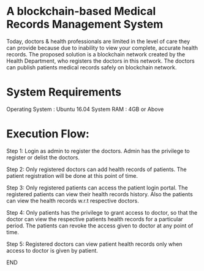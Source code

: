 # A blockchain-based Medical Records Management System

Today, doctors & health professionals are limited in the level of care they can provide because due to inability to view your complete, accurate health records. The proposed solution is a blockchain network created by the Health Department, who registers the doctors in this network. The doctors can publish patients medical records safely on blockchain network.

# System Requirements
Operating System : Ubuntu 16.04
System RAM : 4GB or Above


# Execution Flow:

Step 1: Login as admin to register the doctors. Admin has the privilege to register or delist the doctors.

Step 2: Only registered doctors can add health records of patients. The patient registration will be done at this point of time.

Step 3: Only registered patients can access the patient login portal. The registered patients can view their health records history. Also the patients can view the health records w.r.t respective doctors.

Step 4: Only patients has the privilege to grant access to doctor, so that the doctor can view the respective patients health records for a particular period. The patients can revoke the access given to doctor at any point of time.

Step 5: Registered doctors can view patient health records only when access to doctor is given by patient.

END
